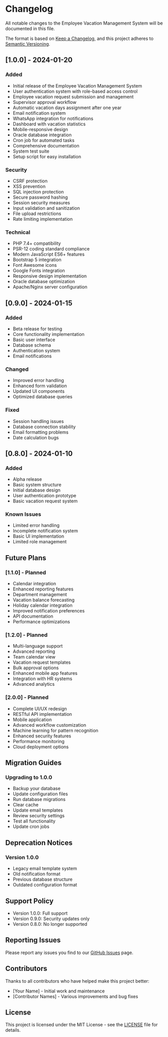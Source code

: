 # Changelog
All notable changes to the Employee Vacation Management System will be documented in this file.

The format is based on [Keep a Changelog](https://keepachangelog.com/en/1.0.0/),
and this project adheres to [Semantic Versioning](https://semver.org/spec/v2.0.0.html).

## [1.0.0] - 2024-01-20

### Added
- Initial release of the Employee Vacation Management System
- User authentication system with role-based access control
- Employee vacation request submission and management
- Supervisor approval workflow
- Automatic vacation days assignment after one year
- Email notification system
- WhatsApp integration for notifications
- Dashboard with vacation statistics
- Mobile-responsive design
- Oracle database integration
- Cron job for automated tasks
- Comprehensive documentation
- System test suite
- Setup script for easy installation

### Security
- CSRF protection
- XSS prevention
- SQL injection protection
- Secure password hashing
- Session security measures
- Input validation and sanitization
- File upload restrictions
- Rate limiting implementation

### Technical
- PHP 7.4+ compatibility
- PSR-12 coding standard compliance
- Modern JavaScript ES6+ features
- Bootstrap 5 integration
- Font Awesome icons
- Google Fonts integration
- Responsive design implementation
- Oracle database optimization
- Apache/Nginx server configuration

## [0.9.0] - 2024-01-15

### Added
- Beta release for testing
- Core functionality implementation
- Basic user interface
- Database schema
- Authentication system
- Email notifications

### Changed
- Improved error handling
- Enhanced form validation
- Updated UI components
- Optimized database queries

### Fixed
- Session handling issues
- Database connection stability
- Email formatting problems
- Date calculation bugs

## [0.8.0] - 2024-01-10

### Added
- Alpha release
- Basic system structure
- Initial database design
- User authentication prototype
- Basic vacation request system

### Known Issues
- Limited error handling
- Incomplete notification system
- Basic UI implementation
- Limited role management

## Future Plans

### [1.1.0] - Planned
- Calendar integration
- Enhanced reporting features
- Department management
- Vacation balance forecasting
- Holiday calendar integration
- Improved notification preferences
- API documentation
- Performance optimizations

### [1.2.0] - Planned
- Multi-language support
- Advanced reporting
- Team calendar view
- Vacation request templates
- Bulk approval options
- Enhanced mobile app features
- Integration with HR systems
- Advanced analytics

### [2.0.0] - Planned
- Complete UI/UX redesign
- RESTful API implementation
- Mobile application
- Advanced workflow customization
- Machine learning for pattern recognition
- Enhanced security features
- Performance monitoring
- Cloud deployment options

## Migration Guides

### Upgrading to 1.0.0
- Backup your database
- Update configuration files
- Run database migrations
- Clear cache
- Update email templates
- Review security settings
- Test all functionality
- Update cron jobs

## Deprecation Notices

### Version 1.0.0
- Legacy email template system
- Old notification format
- Previous database structure
- Outdated configuration format

## Support Policy

- Version 1.0.0: Full support
- Version 0.9.0: Security updates only
- Version 0.8.0: No longer supported

## Reporting Issues

Please report any issues you find to our [GitHub Issues](https://github.com/yourusername/vacation-management/issues) page.

## Contributors

Thanks to all contributors who have helped make this project better:
- [Your Name] - Initial work and maintenance
- [Contributor Names] - Various improvements and bug fixes

## License

This project is licensed under the MIT License - see the [LICENSE](LICENSE) file for details.